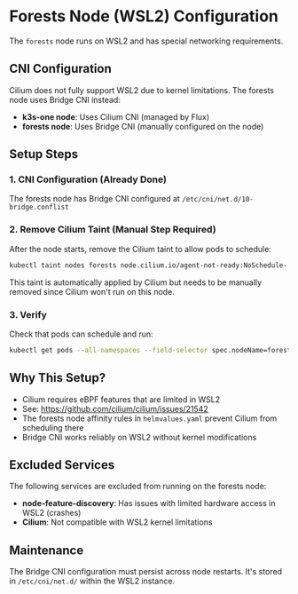# Forests Node (WSL2) Configuration

The `forests` node runs on WSL2 and has special networking requirements.

## CNI Configuration

Cilium does not fully support WSL2 due to kernel limitations. The forests node uses Bridge CNI instead:

- **k3s-one node**: Uses Cilium CNI (managed by Flux)
- **forests node**: Uses Bridge CNI (manually configured on the node)

## Setup Steps

### 1. CNI Configuration (Already Done)
The forests node has Bridge CNI configured at `/etc/cni/net.d/10-bridge.conflist`

### 2. Remove Cilium Taint (Manual Step Required)
After the node starts, remove the Cilium taint to allow pods to schedule:

```bash
kubectl taint nodes forests node.cilium.io/agent-not-ready:NoSchedule-
```

This taint is automatically applied by Cilium but needs to be manually removed since Cilium won't run on this node.

### 3. Verify
Check that pods can schedule and run:

```bash
kubectl get pods --all-namespaces --field-selector spec.nodeName=forests
```

## Why This Setup?

- Cilium requires eBPF features that are limited in WSL2
- See: https://github.com/cilium/cilium/issues/21542
- The forests node affinity rules in `helmvalues.yaml` prevent Cilium from scheduling there
- Bridge CNI works reliably on WSL2 without kernel modifications

## Excluded Services

The following services are excluded from running on the forests node:

- **node-feature-discovery**: Has issues with limited hardware access in WSL2 (crashes)
- **Cilium**: Not compatible with WSL2 kernel limitations

## Maintenance

The Bridge CNI configuration must persist across node restarts. It's stored in `/etc/cni/net.d/` within the WSL2 instance.

